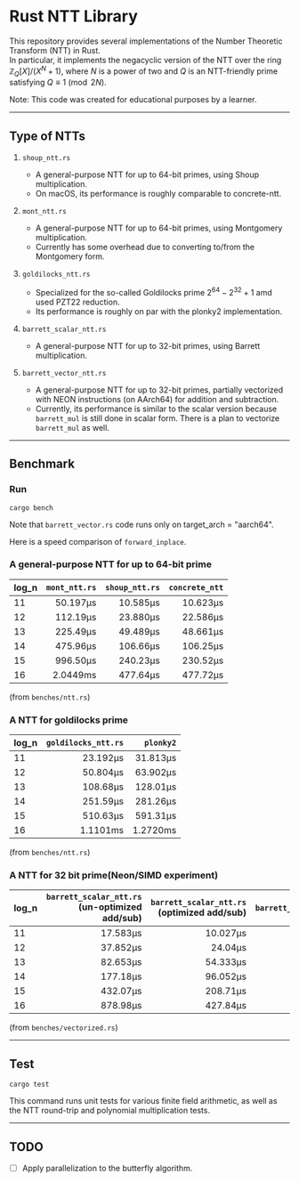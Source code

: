 # Rust NTT Library

This repository provides several implementations of the Number Theoretic Transform (NTT) in Rust.  
In particular, it implements the negacyclic version of the NTT over the ring $\mathbb{Z}_{Q}[X]/\bigl(X^{N} + 1\bigr)$, where $N$ is a power of two and $Q$ is an NTT-friendly prime satisfying $Q \equiv 1 \pmod{2N}$.

Note: This code was created for educational purposes by a learner.

---

## Type of NTTs

1. `shoup_ntt.rs`
   - A general-purpose NTT for up to $64$-bit primes, using Shoup multiplication.  
   - On macOS, its performance is roughly comparable to concrete-ntt.

2. `mont_ntt.rs` 
   - A general-purpose NTT for up to $64$-bit primes, using Montgomery multiplication.  
   - Currently has some overhead due to converting to/from the Montgomery form.

3. `goldilocks_ntt.rs` 
   - Specialized for the so-called Goldilocks prime $2^{64} - 2^{32} + 1$ amd used PZT22 reduction.  
   - Its performance is roughly on par with the plonky2 implementation.

4. `barrett_scalar_ntt.rs` 
   - A general-purpose NTT for up to $32$-bit primes, using Barrett multiplication.

5. `barrett_vector_ntt.rs`
   - A general-purpose NTT for up to $32$-bit primes, partially vectorized with NEON instructions (on AArch64) for addition and subtraction.  
   - Currently, its performance is similar to the scalar version because `barrett_mul` is still done in scalar form. There is a plan to vectorize `barrett_mul` as well.

---

## Benchmark

### Run
```
cargo bench
```
Note that `barrett_vector.rs` code runs only on target_arch = "aarch64".

Here is a speed comparison of `forward_inplace`.

### A general-purpose NTT for up to 64-bit prime  
| log_n | `mont_ntt.rs`| `shoup_ntt.rs`| `concrete_ntt` |
|-------|----------:|----------:|-------------:|
| 11    | 50.197µs  | 10.585µs  | 10.623µs     |
| 12    | 112.19µs  | 23.880µs  | 22.586µs     |
| 13    | 225.49µs  | 49.489µs  | 48.661µs     |
| 14    | 475.96µs  | 106.66µs  | 106.25µs     |
| 15    | 996.50µs  | 240.23µs  | 230.52µs     |
| 16    | 2.0449ms  | 477.64µs  | 477.72µs     |

(from `benches/ntt.rs`)

### A NTT for goldilocks prime  
| log_n | `goldilocks_ntt.rs` | `plonky2` |
|-------|---------:|----------:|
| 11    | 23.192µs | 31.813µs  |
| 12    | 50.804µs | 63.902µs  |
| 13    | 108.68µs | 128.01µs  |
| 14    | 251.59µs | 281.26µs  |
| 15    | 510.63µs | 591.31µs  |
| 16    | 1.1101ms | 1.2720ms  |

(from `benches/ntt.rs`)

### A NTT for 32 bit prime(Neon/SIMD experiment) 

| log_n | `barrett_scalar_ntt.rs` (un-optimized add/sub) | `barrett_scalar_ntt.rs` (optimized add/sub) | `barrett_vector_ntt.rs` | `concrete_ntt` |
|-------|-------------------------:|--------------------------:|----------------------:|--------------------:|
| 11    | 17.583µs                | 10.027µs                  | 10.403µs             | 9.5152µs           |
| 12    | 37.852µs                | 24.04µs                   | 23.507µs             | 20.331µs           |
| 13    | 82.653µs                | 54.333µs                  | 49.696µs             | 39.564µs           |
| 14    | 177.18µs                | 96.052µs                  | 102.73µs             | 82.942µs           |
| 15    | 432.07µs                | 208.71µs                  | 215.82µs             | 166.73µs           |
| 16    | 878.98µs                | 427.84µs                  | 457.99µs             | 347.83µs           |

(from `benches/vectorized.rs`)

---

## Test
```
cargo test
```
This command runs unit tests for various finite field arithmetic, as well as the NTT round-trip and polynomial multiplication tests.

---

## TODO

- [ ] Apply parallelization to the butterfly algorithm.